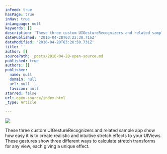 ```yaml
---
inFeed: true
hasPage: true
inNav: true
inLanguage: null
keywords: []
description: 'These three custom UIGestureRecognizers and related sample app show how easy it is to create realistic and intuitive stretch effects to your UIViews. These gestures show three different ways to calculate stretch transforms for any view, each giving a unique effect. '
datePublished: '2016-04-28T03:22:30.716Z'
dateModified: '2016-04-28T03:20:50.731Z'
title: ''
author: []
sourcePath: _posts/2016-04-28-open-source.md
published: true
authors: []
publisher:
  name: null
  domain: null
  url: null
  favicon: null
starred: false
url: open-source/index.html
_type: Article

---
```

![](https://the-grid-user-content.s3-us-west-2.amazonaws.com/8e72d2b4-df9c-41e4-af0e-d36f4f8d0f98.png)

These three custom UIGestureRecognizers and related sample app show how easy it is to create realistic and intuitive stretch effects to your UIViews. These gestures show three different ways to calculate stretch transforms for any view, each giving a unique effect.